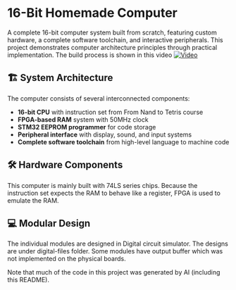 # 16-Bit Homemade Computer

A complete 16-bit computer system built from scratch, featuring custom hardware, a complete software toolchain, and interactive peripherals. This project demonstrates computer architecture principles through practical implementation.
The build process is shown in this video [![Video](https://img.youtube.com/vi/R3bKXx0AeOo/0.jpg)](https://www.youtube.com/watch?v=R3bKXx0AeOo)

## 🏗️ System Architecture

The computer consists of several interconnected components:

- **16-bit CPU** with instruction set from From Nand to Tetris course
- **FPGA-based RAM** system with 50MHz clock
- **STM32 EEPROM programmer** for code storage
- **Peripheral interface** with display, sound, and input systems
- **Complete software toolchain** from high-level language to machine code

## 🛠️ Hardware Components

This computer is mainly built with 74LS series chips. Because the instruction set expects the RAM to behave like a register, FPGA is used to emulate the RAM.

## 💻 Modular Design

The individual modules are designed in Digital circuit simulator. The designs are under digital-files folder. Some modules have output buffer which was not implemented on the physical boards.

Note that much of the code in this project was generated by AI (including this README).
